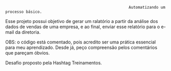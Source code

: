                                                           Automatizando um processo básico. 

Esse projeto possui objetivo de gerar um ralatório a partir da análise dos dados de vendas de uma empresa,
e ao final, enviar esse relatório para o e-mail da diretoria.

OBS: o código está comentado, pois acredito  ser uma prática essencial para meu aprendizado. 
Desde já, peço compreensão pelos comentários que pareçam óbvios.

Desafio proposto pela Hashtag Treinamentos.
